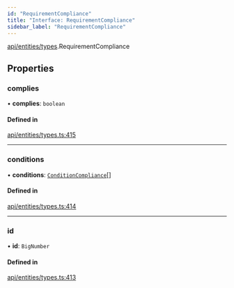 ```yaml
---
id: "RequirementCompliance"
title: "Interface: RequirementCompliance"
sidebar_label: "RequirementCompliance"
---
```


[api/entities/types](../../../../../modules/API/Entities/Types/Types.md).RequirementCompliance

## Properties

### complies

• **complies**: `boolean`

#### Defined in

[api/entities/types.ts:415](https://github.com/PolymeshAssociation/polymesh-sdk/blob/5b946f904/src/api/entities/types.ts#L415)

___

### conditions

• **conditions**: [`ConditionCompliance`](../ConditionCompliance/ConditionCompliance.md)[]

#### Defined in

[api/entities/types.ts:414](https://github.com/PolymeshAssociation/polymesh-sdk/blob/5b946f904/src/api/entities/types.ts#L414)

___

### id

• **id**: `BigNumber`

#### Defined in

[api/entities/types.ts:413](https://github.com/PolymeshAssociation/polymesh-sdk/blob/5b946f904/src/api/entities/types.ts#L413)
